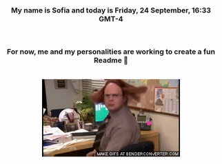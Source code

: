 


<div align="center">
<h3 >My name is Sofia and today is Friday, 24 September, 16:33 GMT-4</h3><br>
<h3 >For now, me and my personalities are working to create a fun Readme 👋
</h3><br>
<img src='img/dwight.gif' alt='working...'/>
</div>
